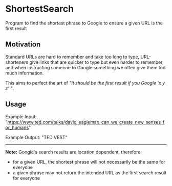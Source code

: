 # ShortestSearch
Program to find the shortest phrase to Google to ensure a given URL is the first result

## Motivation
Standard URLs are hard to remember and take too long to type, URL-shorteners give links that are quicker to type but even harder to remember, and when instructing someone to Google something we often give them too much information.

This aims to perfect the art of *"It should be the first result if you Google 'x y z' "*.

## Usage
Example Input: "https://www.ted.com/talks/david_eagleman_can_we_create_new_senses_for_humans"

Example Output: "TED VEST"

---

**Note:** Google's search results are location dependent, therefore:
* for a given URL, the shortest phrase will not necessarily be the same for everyone
* a given phrase may not return the intended URL as the first search result for everyone
